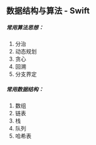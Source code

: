 ## 数据结构与算法 - Swift

##### 常用算法思想：

1. 分治
2. 动态规划
3. 贪心
4. 回溯
5. 分支界定

##### 常用数据结构：

1. 数组
2. 链表
3. 栈
4. 队列
5. 哈希表